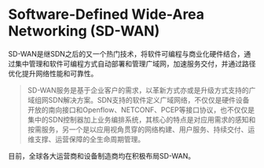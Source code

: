 # Software-Defined Wide-Area Networking (SD-WAN)

SD-WAN是继SDN之后的又一个热门技术，将软件可编程与商业化硬件结合，通过集中管理和软件可编程方式自动部署和管理广域网，加速服务交付，并通过路径优化提升网络性能和可靠性。

> SD-WAN服务是基于企业客户的需求，以革新方式亦或是升级方式支持的广域组网SDN解决方案。SDN支持的软件定义广域网络，不仅仅是硬件设备开放的南向接口和Openflow、NETCONF、PCEP等接口协议，也不仅仅是集中的SDN控制器加上业务编排系统，其核心的特点是对应用需求的感知和按需服务，另一个是以应用视角贯穿的网络构建、用户服务、持续交付、运维支撑、运营保障的全生命周期管理。

目前，全球各大运营商和设备制造商均在积极布局SD-WAN。
